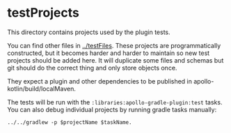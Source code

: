 # testProjects

This directory contains projects used by the plugin tests.

You can find other files in [../testFiles](../src/testFiles). These projects are programmatically constructed, but it becomes harder and harder to maintain so new test projects should be added here. It will duplicate some files and schemas but git should do the correct thing and only store objects once.

They expect a plugin and other dependencies to be published in apollo-kotlin/build/localMaven.

The tests will be run with the `:libraries:apollo-gradle-plugin:test` tasks. You can also debug individual projects by running gradle tasks manually:

    ../../gradlew -p $projectName $taskName.


